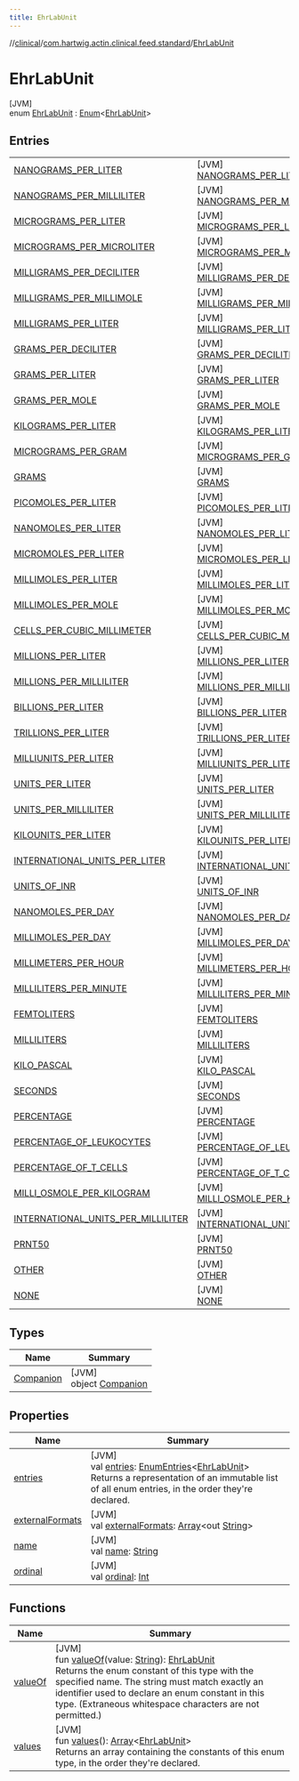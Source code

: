 ```yaml
---
title: EhrLabUnit
---
```

//[clinical](../../../index.html)/[com.hartwig.actin.clinical.feed.standard](../index.html)/[EhrLabUnit](index.html)



# EhrLabUnit



[JVM]\
enum [EhrLabUnit](index.html) : [Enum](https://kotlinlang.org/api/latest/jvm/stdlib/kotlin/-enum/index.html)&lt;[EhrLabUnit](index.html)&gt;



## Entries


| | |
|---|---|
| [NANOGRAMS_PER_LITER](-n-a-n-o-g-r-a-m-s_-p-e-r_-l-i-t-e-r/index.html) | [JVM]<br>[NANOGRAMS_PER_LITER](-n-a-n-o-g-r-a-m-s_-p-e-r_-l-i-t-e-r/index.html) |
| [NANOGRAMS_PER_MILLILITER](-n-a-n-o-g-r-a-m-s_-p-e-r_-m-i-l-l-i-l-i-t-e-r/index.html) | [JVM]<br>[NANOGRAMS_PER_MILLILITER](-n-a-n-o-g-r-a-m-s_-p-e-r_-m-i-l-l-i-l-i-t-e-r/index.html) |
| [MICROGRAMS_PER_LITER](-m-i-c-r-o-g-r-a-m-s_-p-e-r_-l-i-t-e-r/index.html) | [JVM]<br>[MICROGRAMS_PER_LITER](-m-i-c-r-o-g-r-a-m-s_-p-e-r_-l-i-t-e-r/index.html) |
| [MICROGRAMS_PER_MICROLITER](-m-i-c-r-o-g-r-a-m-s_-p-e-r_-m-i-c-r-o-l-i-t-e-r/index.html) | [JVM]<br>[MICROGRAMS_PER_MICROLITER](-m-i-c-r-o-g-r-a-m-s_-p-e-r_-m-i-c-r-o-l-i-t-e-r/index.html) |
| [MILLIGRAMS_PER_DECILITER](-m-i-l-l-i-g-r-a-m-s_-p-e-r_-d-e-c-i-l-i-t-e-r/index.html) | [JVM]<br>[MILLIGRAMS_PER_DECILITER](-m-i-l-l-i-g-r-a-m-s_-p-e-r_-d-e-c-i-l-i-t-e-r/index.html) |
| [MILLIGRAMS_PER_MILLIMOLE](-m-i-l-l-i-g-r-a-m-s_-p-e-r_-m-i-l-l-i-m-o-l-e/index.html) | [JVM]<br>[MILLIGRAMS_PER_MILLIMOLE](-m-i-l-l-i-g-r-a-m-s_-p-e-r_-m-i-l-l-i-m-o-l-e/index.html) |
| [MILLIGRAMS_PER_LITER](-m-i-l-l-i-g-r-a-m-s_-p-e-r_-l-i-t-e-r/index.html) | [JVM]<br>[MILLIGRAMS_PER_LITER](-m-i-l-l-i-g-r-a-m-s_-p-e-r_-l-i-t-e-r/index.html) |
| [GRAMS_PER_DECILITER](-g-r-a-m-s_-p-e-r_-d-e-c-i-l-i-t-e-r/index.html) | [JVM]<br>[GRAMS_PER_DECILITER](-g-r-a-m-s_-p-e-r_-d-e-c-i-l-i-t-e-r/index.html) |
| [GRAMS_PER_LITER](-g-r-a-m-s_-p-e-r_-l-i-t-e-r/index.html) | [JVM]<br>[GRAMS_PER_LITER](-g-r-a-m-s_-p-e-r_-l-i-t-e-r/index.html) |
| [GRAMS_PER_MOLE](-g-r-a-m-s_-p-e-r_-m-o-l-e/index.html) | [JVM]<br>[GRAMS_PER_MOLE](-g-r-a-m-s_-p-e-r_-m-o-l-e/index.html) |
| [KILOGRAMS_PER_LITER](-k-i-l-o-g-r-a-m-s_-p-e-r_-l-i-t-e-r/index.html) | [JVM]<br>[KILOGRAMS_PER_LITER](-k-i-l-o-g-r-a-m-s_-p-e-r_-l-i-t-e-r/index.html) |
| [MICROGRAMS_PER_GRAM](-m-i-c-r-o-g-r-a-m-s_-p-e-r_-g-r-a-m/index.html) | [JVM]<br>[MICROGRAMS_PER_GRAM](-m-i-c-r-o-g-r-a-m-s_-p-e-r_-g-r-a-m/index.html) |
| [GRAMS](-g-r-a-m-s/index.html) | [JVM]<br>[GRAMS](-g-r-a-m-s/index.html) |
| [PICOMOLES_PER_LITER](-p-i-c-o-m-o-l-e-s_-p-e-r_-l-i-t-e-r/index.html) | [JVM]<br>[PICOMOLES_PER_LITER](-p-i-c-o-m-o-l-e-s_-p-e-r_-l-i-t-e-r/index.html) |
| [NANOMOLES_PER_LITER](-n-a-n-o-m-o-l-e-s_-p-e-r_-l-i-t-e-r/index.html) | [JVM]<br>[NANOMOLES_PER_LITER](-n-a-n-o-m-o-l-e-s_-p-e-r_-l-i-t-e-r/index.html) |
| [MICROMOLES_PER_LITER](-m-i-c-r-o-m-o-l-e-s_-p-e-r_-l-i-t-e-r/index.html) | [JVM]<br>[MICROMOLES_PER_LITER](-m-i-c-r-o-m-o-l-e-s_-p-e-r_-l-i-t-e-r/index.html) |
| [MILLIMOLES_PER_LITER](-m-i-l-l-i-m-o-l-e-s_-p-e-r_-l-i-t-e-r/index.html) | [JVM]<br>[MILLIMOLES_PER_LITER](-m-i-l-l-i-m-o-l-e-s_-p-e-r_-l-i-t-e-r/index.html) |
| [MILLIMOLES_PER_MOLE](-m-i-l-l-i-m-o-l-e-s_-p-e-r_-m-o-l-e/index.html) | [JVM]<br>[MILLIMOLES_PER_MOLE](-m-i-l-l-i-m-o-l-e-s_-p-e-r_-m-o-l-e/index.html) |
| [CELLS_PER_CUBIC_MILLIMETER](-c-e-l-l-s_-p-e-r_-c-u-b-i-c_-m-i-l-l-i-m-e-t-e-r/index.html) | [JVM]<br>[CELLS_PER_CUBIC_MILLIMETER](-c-e-l-l-s_-p-e-r_-c-u-b-i-c_-m-i-l-l-i-m-e-t-e-r/index.html) |
| [MILLIONS_PER_LITER](-m-i-l-l-i-o-n-s_-p-e-r_-l-i-t-e-r/index.html) | [JVM]<br>[MILLIONS_PER_LITER](-m-i-l-l-i-o-n-s_-p-e-r_-l-i-t-e-r/index.html) |
| [MILLIONS_PER_MILLILITER](-m-i-l-l-i-o-n-s_-p-e-r_-m-i-l-l-i-l-i-t-e-r/index.html) | [JVM]<br>[MILLIONS_PER_MILLILITER](-m-i-l-l-i-o-n-s_-p-e-r_-m-i-l-l-i-l-i-t-e-r/index.html) |
| [BILLIONS_PER_LITER](-b-i-l-l-i-o-n-s_-p-e-r_-l-i-t-e-r/index.html) | [JVM]<br>[BILLIONS_PER_LITER](-b-i-l-l-i-o-n-s_-p-e-r_-l-i-t-e-r/index.html) |
| [TRILLIONS_PER_LITER](-t-r-i-l-l-i-o-n-s_-p-e-r_-l-i-t-e-r/index.html) | [JVM]<br>[TRILLIONS_PER_LITER](-t-r-i-l-l-i-o-n-s_-p-e-r_-l-i-t-e-r/index.html) |
| [MILLIUNITS_PER_LITER](-m-i-l-l-i-u-n-i-t-s_-p-e-r_-l-i-t-e-r/index.html) | [JVM]<br>[MILLIUNITS_PER_LITER](-m-i-l-l-i-u-n-i-t-s_-p-e-r_-l-i-t-e-r/index.html) |
| [UNITS_PER_LITER](-u-n-i-t-s_-p-e-r_-l-i-t-e-r/index.html) | [JVM]<br>[UNITS_PER_LITER](-u-n-i-t-s_-p-e-r_-l-i-t-e-r/index.html) |
| [UNITS_PER_MILLILITER](-u-n-i-t-s_-p-e-r_-m-i-l-l-i-l-i-t-e-r/index.html) | [JVM]<br>[UNITS_PER_MILLILITER](-u-n-i-t-s_-p-e-r_-m-i-l-l-i-l-i-t-e-r/index.html) |
| [KILOUNITS_PER_LITER](-k-i-l-o-u-n-i-t-s_-p-e-r_-l-i-t-e-r/index.html) | [JVM]<br>[KILOUNITS_PER_LITER](-k-i-l-o-u-n-i-t-s_-p-e-r_-l-i-t-e-r/index.html) |
| [INTERNATIONAL_UNITS_PER_LITER](-i-n-t-e-r-n-a-t-i-o-n-a-l_-u-n-i-t-s_-p-e-r_-l-i-t-e-r/index.html) | [JVM]<br>[INTERNATIONAL_UNITS_PER_LITER](-i-n-t-e-r-n-a-t-i-o-n-a-l_-u-n-i-t-s_-p-e-r_-l-i-t-e-r/index.html) |
| [UNITS_OF_INR](-u-n-i-t-s_-o-f_-i-n-r/index.html) | [JVM]<br>[UNITS_OF_INR](-u-n-i-t-s_-o-f_-i-n-r/index.html) |
| [NANOMOLES_PER_DAY](-n-a-n-o-m-o-l-e-s_-p-e-r_-d-a-y/index.html) | [JVM]<br>[NANOMOLES_PER_DAY](-n-a-n-o-m-o-l-e-s_-p-e-r_-d-a-y/index.html) |
| [MILLIMOLES_PER_DAY](-m-i-l-l-i-m-o-l-e-s_-p-e-r_-d-a-y/index.html) | [JVM]<br>[MILLIMOLES_PER_DAY](-m-i-l-l-i-m-o-l-e-s_-p-e-r_-d-a-y/index.html) |
| [MILLIMETERS_PER_HOUR](-m-i-l-l-i-m-e-t-e-r-s_-p-e-r_-h-o-u-r/index.html) | [JVM]<br>[MILLIMETERS_PER_HOUR](-m-i-l-l-i-m-e-t-e-r-s_-p-e-r_-h-o-u-r/index.html) |
| [MILLILITERS_PER_MINUTE](-m-i-l-l-i-l-i-t-e-r-s_-p-e-r_-m-i-n-u-t-e/index.html) | [JVM]<br>[MILLILITERS_PER_MINUTE](-m-i-l-l-i-l-i-t-e-r-s_-p-e-r_-m-i-n-u-t-e/index.html) |
| [FEMTOLITERS](-f-e-m-t-o-l-i-t-e-r-s/index.html) | [JVM]<br>[FEMTOLITERS](-f-e-m-t-o-l-i-t-e-r-s/index.html) |
| [MILLILITERS](-m-i-l-l-i-l-i-t-e-r-s/index.html) | [JVM]<br>[MILLILITERS](-m-i-l-l-i-l-i-t-e-r-s/index.html) |
| [KILO_PASCAL](-k-i-l-o_-p-a-s-c-a-l/index.html) | [JVM]<br>[KILO_PASCAL](-k-i-l-o_-p-a-s-c-a-l/index.html) |
| [SECONDS](-s-e-c-o-n-d-s/index.html) | [JVM]<br>[SECONDS](-s-e-c-o-n-d-s/index.html) |
| [PERCENTAGE](-p-e-r-c-e-n-t-a-g-e/index.html) | [JVM]<br>[PERCENTAGE](-p-e-r-c-e-n-t-a-g-e/index.html) |
| [PERCENTAGE_OF_LEUKOCYTES](-p-e-r-c-e-n-t-a-g-e_-o-f_-l-e-u-k-o-c-y-t-e-s/index.html) | [JVM]<br>[PERCENTAGE_OF_LEUKOCYTES](-p-e-r-c-e-n-t-a-g-e_-o-f_-l-e-u-k-o-c-y-t-e-s/index.html) |
| [PERCENTAGE_OF_T_CELLS](-p-e-r-c-e-n-t-a-g-e_-o-f_-t_-c-e-l-l-s/index.html) | [JVM]<br>[PERCENTAGE_OF_T_CELLS](-p-e-r-c-e-n-t-a-g-e_-o-f_-t_-c-e-l-l-s/index.html) |
| [MILLI_OSMOLE_PER_KILOGRAM](-m-i-l-l-i_-o-s-m-o-l-e_-p-e-r_-k-i-l-o-g-r-a-m/index.html) | [JVM]<br>[MILLI_OSMOLE_PER_KILOGRAM](-m-i-l-l-i_-o-s-m-o-l-e_-p-e-r_-k-i-l-o-g-r-a-m/index.html) |
| [INTERNATIONAL_UNITS_PER_MILLILITER](-i-n-t-e-r-n-a-t-i-o-n-a-l_-u-n-i-t-s_-p-e-r_-m-i-l-l-i-l-i-t-e-r/index.html) | [JVM]<br>[INTERNATIONAL_UNITS_PER_MILLILITER](-i-n-t-e-r-n-a-t-i-o-n-a-l_-u-n-i-t-s_-p-e-r_-m-i-l-l-i-l-i-t-e-r/index.html) |
| [PRNT50](-p-r-n-t50/index.html) | [JVM]<br>[PRNT50](-p-r-n-t50/index.html) |
| [OTHER](-o-t-h-e-r/index.html) | [JVM]<br>[OTHER](-o-t-h-e-r/index.html) |
| [NONE](-n-o-n-e/index.html) | [JVM]<br>[NONE](-n-o-n-e/index.html) |


## Types


| Name | Summary |
|---|---|
| [Companion](-companion/index.html) | [JVM]<br>object [Companion](-companion/index.html) |


## Properties


| Name | Summary |
|---|---|
| [entries](entries.html) | [JVM]<br>val [entries](entries.html): [EnumEntries](https://kotlinlang.org/api/latest/jvm/stdlib/kotlin.enums/-enum-entries/index.html)&lt;[EhrLabUnit](index.html)&gt;<br>Returns a representation of an immutable list of all enum entries, in the order they're declared. |
| [externalFormats](external-formats.html) | [JVM]<br>val [externalFormats](external-formats.html): [Array](https://kotlinlang.org/api/latest/jvm/stdlib/kotlin/-array/index.html)&lt;out [String](https://kotlinlang.org/api/latest/jvm/stdlib/kotlin/-string/index.html)&gt; |
| [name](-n-o-n-e/index.html#-372974862%2FProperties%2F1757943785) | [JVM]<br>val [name](-n-o-n-e/index.html#-372974862%2FProperties%2F1757943785): [String](https://kotlinlang.org/api/latest/jvm/stdlib/kotlin/-string/index.html) |
| [ordinal](-n-o-n-e/index.html#-739389684%2FProperties%2F1757943785) | [JVM]<br>val [ordinal](-n-o-n-e/index.html#-739389684%2FProperties%2F1757943785): [Int](https://kotlinlang.org/api/latest/jvm/stdlib/kotlin/-int/index.html) |


## Functions


| Name | Summary |
|---|---|
| [valueOf](value-of.html) | [JVM]<br>fun [valueOf](value-of.html)(value: [String](https://kotlinlang.org/api/latest/jvm/stdlib/kotlin/-string/index.html)): [EhrLabUnit](index.html)<br>Returns the enum constant of this type with the specified name. The string must match exactly an identifier used to declare an enum constant in this type. (Extraneous whitespace characters are not permitted.) |
| [values](values.html) | [JVM]<br>fun [values](values.html)(): [Array](https://kotlinlang.org/api/latest/jvm/stdlib/kotlin/-array/index.html)&lt;[EhrLabUnit](index.html)&gt;<br>Returns an array containing the constants of this enum type, in the order they're declared. |

